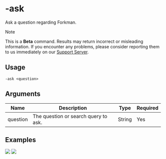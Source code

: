 # -ask

Ask a question regarding Forkman.

> [!NOTE]
> This is a **Beta** command. Results may return incorrect or misleading information. If you encounter any problems, please consider reporting them to us immediately on our [Support Server](https://discord.gg/DEEZY5cwpy).

## Usage

```
-ask <question>
```

## Arguments

| Name     | Description                          | Type   | Required |
| -------- | ------------------------------------ | ------ | -------- |
| question | The question or search query to ask. | String | Yes      |

## Examples

<img src="https://user-images.githubusercontent.com/111157596/261823721-1783c675-4f4a-4577-bb34-b69209aa7d37.png">
<img src="https://user-images.githubusercontent.com/111157596/261823725-87265de6-5ba4-4724-bd74-ce71b4af5b8c.png">
